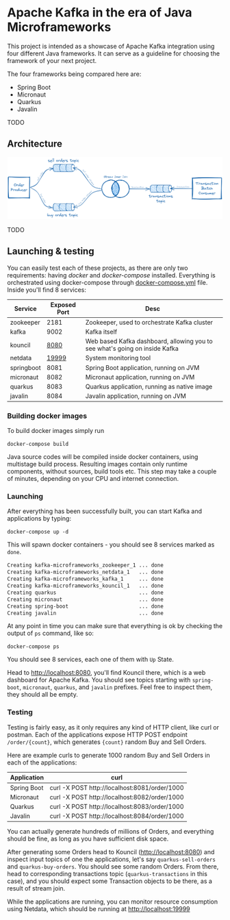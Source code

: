 # Apache Kafka in the era of Java Microframeworks

This project is intended as a showcase of Apache Kafka integration using four different Java frameworks. It can serve as
a guideline for choosing the framework of your next project.

The four frameworks being compared here are:

* Spring Boot
* Micronaut
* Quarkus
* Javalin

TODO

## Architecture

![arch](assets/arch.png)

TODO

## Launching & testing

You can easily test each of these projects, as there are only two requirements: having _docker_ and _docker-compose_
installed. Everything is orchestrated using docker-compose through [docker-compose.yml](docker-compose.yml) file. 
Inside you'll find 8 services:

| Service    | Exposed Port                    | Desc                                                                        |
|------------|---------------------------------|-----------------------------------------------------------------------------|
| zookeeper  | 2181                            | Zookeeper, used to orchestrate Kafka cluster                                |
| kafka      | 9002                            | Kafka itself                                                                |
| kouncil    | [8080](http://localhost:8080)   | Web based Kafka dashboard, allowing you to see what's going on inside Kafka |
| netdata    | [19999](http://localhost:19999) | System monitoring tool                                                      |
| springboot | 8081                            | Spring Boot application, running on JVM                                     |
| micronaut  | 8082                            | Micronaut application, running on JVM                                       |
| quarkus    | 8083                            | Quarkus application, running as native image                                |
| javalin    | 8084                            | Javalin application, running on JVM                                         |

### Building docker images

To build docker images simply run

    docker-compose build

Java source codes will be compiled inside docker containers, using multistage build process. Resulting images 
contain only runtime components, without sources, build tools etc. This step may take a couple of minutes, depending 
on your CPU and internet connection. 

### Launching

After everything has been successfully built, you can start Kafka and applications by typing:

    docker-compose up -d

This will spawn docker containers - you should see 8 services marked as `done`. 

    Creating kafka-microframeworks_zookeeper_1 ... done
    Creating kafka-microframeworks_netdata_1   ... done
    Creating kafka-microframeworks_kafka_1     ... done
    Creating kafka-microframeworks_kouncil_1   ... done
    Creating quarkus                           ... done
    Creating micronaut                         ... done
    Creating spring-boot                       ... done
    Creating javalin                           ... done

At any point in time you can make sure that everything is ok by checking the output of `ps` command, like so:

    docker-compose ps

You should see 8 services, each one of them with `Up` State.

Head to [http://localhost:8080](http://localhost:8080), you'll find Kouncil there, which is a web dashboard for 
Apache Kafka. You should see topics starting with `spring-boot`, `micronaut`, `quarkus`, and `javalin` prefixes. 
Feel free to inspect them, they should all be empty.

### Testing

Testing is fairly easy, as it only requires any kind of HTTP client, like curl or postman. Each of the applications 
expose  HTTP POST endpoint `/order/{count}`, which generates `{count}` random Buy and Sell Orders.

Here are example curls to generate 1000 random Buy and Sell Orders in each of the applications:

| Application | curl                                          |
|-------------|-----------------------------------------------|
| Spring Boot | curl -X POST http://localhost:8081/order/1000 |
| Micronaut   | curl -X POST http://localhost:8082/order/1000 |
| Quarkus     | curl -X POST http://localhost:8083/order/1000 |
| Javalin     | curl -X POST http://localhost:8084/order/1000 |

You can actually generate hundreds of millions of Orders, and everything should be fine, as long as you have sufficient 
disk space.

After generating some Orders head to Kouncil ([http://localhost:8080](http://localhost:8080)) and inspect input 
topics of one the applications, let's say `quarkus-sell-orders` and `quarkus-buy-orders`. You should see some random 
Orders. From there, head to corresponding transactions topic (`quarkus-transactions` in this case), and you should 
expect some Transaction objects to be there, as a result of stream join.

While the applications are running, you can monitor resource consumption using Netdata, which should be running at 
[http://localhost:19999](http://localhost:19999)
